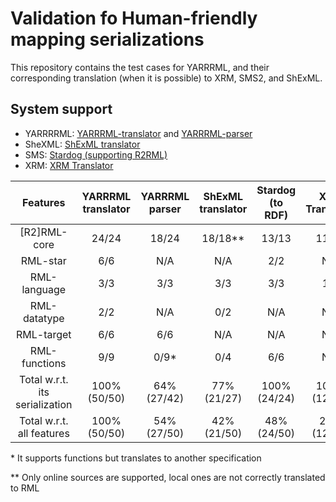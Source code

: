 # Validation fo Human-friendly mapping serializations


This repository contains the test cases for YARRRML, and their corresponding translation (when it is possible) to XRM, SMS2, and ShExML.


## System support


* YARRRRML: [YARRRML-translator](https://github.com/oeg-upm/yarrrml-translator) and [YARRRML-parser](https://github.com/RMLio/yarrrml-parser)
* SheXML: [ShExML  translator](https://github.com/herminiogg/ShExML)
* SMS: [Stardog (supporting R2RML)](https://www.stardog.com/)
* XRM: [XRM Translator](https://zazuko.com/products/expressive-rdf-mapper/)

|Features                        |YARRRML translator|YARRRML parser|ShExML  translator|Stardog (to RDF)|XRM  Translator|
|:------------------------------:|:----------------:|:------------:|:----------------:|:--------------:|:-------------:|
|          [R2]RML-core          |      24/24       |    18/24     |     18/18**      |     13/13      |     11/11     |
|            RML-star            |       6/6        |     N/A      |       N/A        |      2/2       |      N/A      |
|          RML-language          |       3/3        |     3/3      |       3/3        |      3/3       |      1/1      |
|          RML-datatype          |       2/2        |     N/A      |       0/2        |      N/A       |      N/A      |
|           RML-target           |       6/6        |     6/6      |       N/A        |      N/A       |      N/A      |
|         RML-functions          |       9/9        |     0/9*     |       0/4        |      6/6       |      N/A      |
| Total w.r.t. its serialization |   100% (50/50)   | 64% (27/42)  |   77% (21/27)    |  100% (24/24)  | 100% (12/12)  |
|   Total w.r.t. all features    |   100% (50/50)   | 54% (27/50)  |   42% (21/50)    |  48% (24/50)   |  24% (12/50)  |


\* It supports functions but translates to another specification

\*\* Only online sources are supported, local ones are not correctly translated to RML 